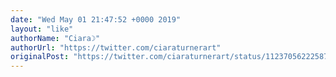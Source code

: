 ```yaml
---
date: "Wed May 01 21:47:52 +0000 2019"
layout: "like"
authorName: "Ciara☽"
authorUrl: "https://twitter.com/ciaraturnerart"
originalPost: "https://twitter.com/ciaraturnerart/status/1123705622258700290"
---
```

